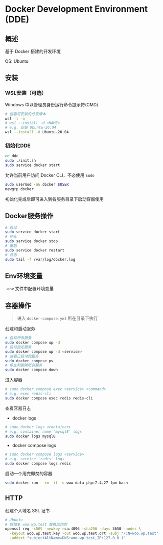 # Docker Development Environment (DDE)

## 概述

基于 Docker 搭建的开发环境  

OS: Ubuntu

## 安装

### WSL安装（可选）

Windows 中以管理员身份运行命令提示符(CMD)  

```bash
# 查看可安装的分发版本
wsl -l -o
# wsl --install -d <NAME>
# e.g. 安装 Ubuntu-20.04
wsl --install -d Ubuntu-20.04
```

### 初始化DDE  

```bash
cd dde
sudo ./init.sh
sudo service docker start
```

允许当前用户访问 Docker CLI，不必使用 `sudo`  

```bash
sudo usermod -aG docker $USER
newgrp docker
```

初始化完成后即可进入到各服务目录下启动容器使用  

## Docker服务操作

```bash
# 启动
sudo service docker start
# 停止
sudo service docker stop
# 重启
sudo service docker restart
# 日志
sudo tail -f /var/log/docker.log
```

## Env环境变量

`.env` 文件中配置环境变量

## 容器操作
> 进入 `docker-compose.yml` 所在目录下执行  

创建和启动服务

```bash
# 启动所有服务
sudo docker compose up -d
# 启动指定服务
sudo docker compose up -d <service>
# 查看已启动的服务
sudo docker compose ps
# 停止和删除所有服务
sudo docker compose down
```

进入容器

```bash
# sudo docker compose exec <service> <command>
# e.g. exec redis-cli
sudo docker compose exec redis redis-cli 
```

查看容器日志

- docker logs  

```bash
# sudo docker logs <container>
# e.g. container name 'mysql8' logs
sudo docker logs mysql8
```

- docker compose logs  

```bash
# sudo docker compose logs <service>
# e.g. service 'redis' logs
sudo docker compose logs redis
```

启动一个用完即焚的容器  

```bash
sudo docker run --rm -it -u www-data php:7.4.27-fpm bash
```

## HTTP

创建个人域名 SSL 证书

```bash
# Ubuntu
# 将域名 woo.wp.test 替换成你的
openssl req -x509 -newkey rsa:4096 -sha256 -days 3650 -nodes \
  -keyout woo.wp.test.key -out woo.wp.test.crt -subj "/CN=woo.wp.test" \
  -addext "subjectAltName=DNS:woo.wp.test,IP:127.0.0.1"
```
